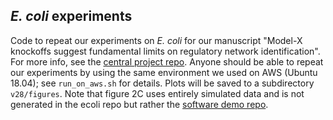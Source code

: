 ## *E. coli* experiments

Code to repeat our experiments on *E. coli* for our manuscript "Model-X knockoffs suggest fundamental limits on regulatory network identification". For more info, see the [central project repo](https://github.com/ekernf01/knockoffs_paper). Anyone should be able to repeat our experiments by using the same environment we used on AWS (Ubuntu 18.04); see `run_on_aws.sh` for details. Plots will be saved to a subdirectory `v28/figures`. Note that figure 2C uses entirely simulated data and is not generated in the ecoli repo but rather the [software demo repo](https://github.com/ekernf01/knockoffs_quick_demo).

